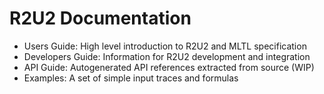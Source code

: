 # R2U2 Documentation

- Users Guide: High level introduction to R2U2 and MLTL specification
- Developers Guide: Information for R2U2 development and integration
- API Guide: Autogenerated API references extracted from source (WIP)
- Examples: A set of simple input traces and formulas